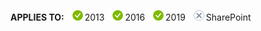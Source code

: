 <Token>**APPLIES TO:** ![yes](../media/yes.png)2013 ![yes](../media/yes.png)2016 ![yes](../media/yes.png)2019 ![no](../media/no.png)SharePoint </Token>
